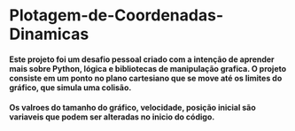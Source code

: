 # Plotagem-de-Coordenadas-Dinamicas

#### Este projeto foi um desafio pessoal criado com a intenção de aprender mais sobre Python, lógica e bibliotecas de manipulação grafica. O projeto consiste em um ponto no plano cartesiano que se move até os limites do gráfico, que simula uma colisão.

#### Os valroes do tamanho do gráfico, velocidade, posição inicial são variaveis que podem ser alteradas no inicio do código.
